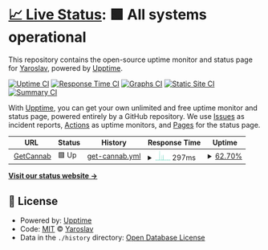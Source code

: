 # [📈 Live Status](https://ysemashko.github.io/getcannab_uptime): <!--live status--> **🟩 All systems operational**

This repository contains the open-source uptime monitor and status page for [Yaroslav](https://ysemashko.github.io/getcannab_uptime), powered by [Upptime](https://github.com/upptime/upptime).

[![Uptime CI](https://github.com/ysemashko/getcannab_uptime/workflows/Uptime%20CI/badge.svg)](https://github.com/ysemashko/getcannab_uptime/actions?query=workflow%3A%22Uptime+CI%22)
[![Response Time CI](https://github.com/ysemashko/getcannab_uptime/workflows/Response%20Time%20CI/badge.svg)](https://github.com/ysemashko/getcannab_uptime/actions?query=workflow%3A%22Response+Time+CI%22)
[![Graphs CI](https://github.com/ysemashko/getcannab_uptime/workflows/Graphs%20CI/badge.svg)](https://github.com/ysemashko/getcannab_uptime/actions?query=workflow%3A%22Graphs+CI%22)
[![Static Site CI](https://github.com/ysemashko/getcannab_uptime/workflows/Static%20Site%20CI/badge.svg)](https://github.com/ysemashko/getcannab_uptime/actions?query=workflow%3A%22Static+Site+CI%22)
[![Summary CI](https://github.com/ysemashko/getcannab_uptime/workflows/Summary%20CI/badge.svg)](https://github.com/ysemashko/getcannab_uptime/actions?query=workflow%3A%22Summary+CI%22)

With [Upptime](https://upptime.js.org), you can get your own unlimited and free uptime monitor and status page, powered entirely by a GitHub repository. We use [Issues](https://github.com/ysemashko/getcannab_uptime/issues) as incident reports, [Actions](https://github.com/ysemashko/getcannab_uptime/actions) as uptime monitors, and [Pages](https://ysemashko.github.io/getcannab_uptime) for the status page.

<!--start: status pages-->
<!-- This summary is generated by Upptime (https://github.com/upptime/upptime) -->
<!-- Do not edit this manually, your changes will be overwritten -->
<!-- prettier-ignore -->
| URL | Status | History | Response Time | Uptime |
| --- | ------ | ------- | ------------- | ------ |
| <img alt="" src="https://icons.duckduckgo.com/ip3/getcannab.com.ico" height="13"> [GetCannab](https://getcannab.com) | 🟩 Up | [get-cannab.yml](https://github.com/ysemashko/getcannab_uptime/commits/HEAD/history/get-cannab.yml) | <details><summary><img alt="Response time graph" src="./graphs/get-cannab/response-time-week.png" height="20"> 297ms</summary><br><a href="https://ysemashko.github.io/getcannab_uptime/history/get-cannab"><img alt="Response time 569" src="https://img.shields.io/endpoint?url=https%3A%2F%2Fraw.githubusercontent.com%2Fysemashko%2Fgetcannab_uptime%2FHEAD%2Fapi%2Fget-cannab%2Fresponse-time.json"></a><br><a href="https://ysemashko.github.io/getcannab_uptime/history/get-cannab"><img alt="24-hour response time 192" src="https://img.shields.io/endpoint?url=https%3A%2F%2Fraw.githubusercontent.com%2Fysemashko%2Fgetcannab_uptime%2FHEAD%2Fapi%2Fget-cannab%2Fresponse-time-day.json"></a><br><a href="https://ysemashko.github.io/getcannab_uptime/history/get-cannab"><img alt="7-day response time 297" src="https://img.shields.io/endpoint?url=https%3A%2F%2Fraw.githubusercontent.com%2Fysemashko%2Fgetcannab_uptime%2FHEAD%2Fapi%2Fget-cannab%2Fresponse-time-week.json"></a><br><a href="https://ysemashko.github.io/getcannab_uptime/history/get-cannab"><img alt="30-day response time 507" src="https://img.shields.io/endpoint?url=https%3A%2F%2Fraw.githubusercontent.com%2Fysemashko%2Fgetcannab_uptime%2FHEAD%2Fapi%2Fget-cannab%2Fresponse-time-month.json"></a><br><a href="https://ysemashko.github.io/getcannab_uptime/history/get-cannab"><img alt="1-year response time 512" src="https://img.shields.io/endpoint?url=https%3A%2F%2Fraw.githubusercontent.com%2Fysemashko%2Fgetcannab_uptime%2FHEAD%2Fapi%2Fget-cannab%2Fresponse-time-year.json"></a></details> | <details><summary><a href="https://ysemashko.github.io/getcannab_uptime/history/get-cannab">62.70%</a></summary><a href="https://ysemashko.github.io/getcannab_uptime/history/get-cannab"><img alt="All-time uptime 99.49%" src="https://img.shields.io/endpoint?url=https%3A%2F%2Fraw.githubusercontent.com%2Fysemashko%2Fgetcannab_uptime%2FHEAD%2Fapi%2Fget-cannab%2Fuptime.json"></a><br><a href="https://ysemashko.github.io/getcannab_uptime/history/get-cannab"><img alt="24-hour uptime 54.93%" src="https://img.shields.io/endpoint?url=https%3A%2F%2Fraw.githubusercontent.com%2Fysemashko%2Fgetcannab_uptime%2FHEAD%2Fapi%2Fget-cannab%2Fuptime-day.json"></a><br><a href="https://ysemashko.github.io/getcannab_uptime/history/get-cannab"><img alt="7-day uptime 62.70%" src="https://img.shields.io/endpoint?url=https%3A%2F%2Fraw.githubusercontent.com%2Fysemashko%2Fgetcannab_uptime%2FHEAD%2Fapi%2Fget-cannab%2Fuptime-week.json"></a><br><a href="https://ysemashko.github.io/getcannab_uptime/history/get-cannab"><img alt="30-day uptime 91.42%" src="https://img.shields.io/endpoint?url=https%3A%2F%2Fraw.githubusercontent.com%2Fysemashko%2Fgetcannab_uptime%2FHEAD%2Fapi%2Fget-cannab%2Fuptime-month.json"></a><br><a href="https://ysemashko.github.io/getcannab_uptime/history/get-cannab"><img alt="1-year uptime 99.28%" src="https://img.shields.io/endpoint?url=https%3A%2F%2Fraw.githubusercontent.com%2Fysemashko%2Fgetcannab_uptime%2FHEAD%2Fapi%2Fget-cannab%2Fuptime-year.json"></a></details>

<!--end: status pages-->

[**Visit our status website →**](https://ysemashko.github.io/getcannab_uptime)

## 📄 License

- Powered by: [Upptime](https://github.com/upptime/upptime)
- Code: [MIT](./LICENSE) © [Yaroslav](https://ysemashko.github.io/getcannab_uptime)
- Data in the `./history` directory: [Open Database License](https://opendatacommons.org/licenses/odbl/1-0/)
